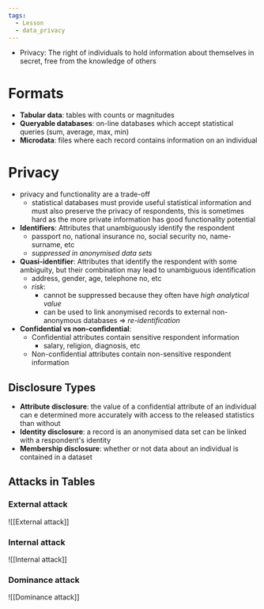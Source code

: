 ```yaml
---
tags:
  - Lesson
  - data_privacy
---
```

- Privacy: The right of individuals to hold information about themselves in secret, free from the knowledge of others
# Formats
- **Tabular data**: tables with counts or magnitudes
- **Queryable databases**: on-line databases which accept statistical queries (sum, average, max, min)
- **Microdata**: files where each record contains information on an individual
# Privacy
- privacy and functionality are a trade-off
	- statistical databases must provide useful statistical information and must also preserve the privacy of respondents, this is sometimes hard as the more private information has good functionality potential
- **Identifiers**: Attributes that unambiguously identify the respondent
	- passport no, national insurance no, social security no, name-surname, etc
	- *suppressed in anonymised data sets*
- **Quasi-identifier**: Attributes that identify the respondent with some ambiguity, but their combination may lead to unambiguous identification
	- address, gender, age, telephone no, etc
	- *risk*:
		- cannot be suppressed because they often have *high analytical value*
		- can be used to link anonymised records to external non-anonymous databases $\Rightarrow$ *re-identification*
- **Confidential vs non-confidential**: 
	- Confidential attributes contain sensitive respondent information
		- salary, religion, diagnosis, etc
	- Non-confidential attributes contain non-sensitive respondent information
## Disclosure Types
- **Attribute disclosure**: the value of a confidential attribute of an individual can e determined more accurately with access to the released statistics than without 
- **Identity disclosure**: a record is an anonymised data set can be linked with a respondent's identity
- **Membership disclosure**: whether or not data about an individual is contained in a dataset
## Attacks in Tables
### External attack
![[External attack]]
### Internal attack
![[Internal attack]]
### Dominance attack
![[Dominance attack]]